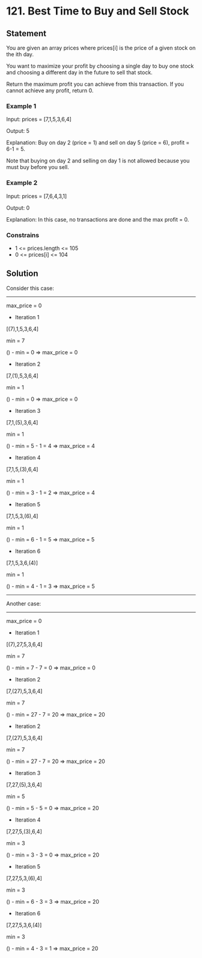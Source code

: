 # 121. Best Time to Buy and Sell Stock

## Statement
You are given an array prices where prices[i] is the price of a given stock on the ith day.

You want to maximize your profit by choosing a single day to buy one stock and choosing a different day in the future to sell that stock.

Return the maximum profit you can achieve from this transaction. If you cannot achieve any profit, return 0.

### Example 1
Input: prices = [7,1,5,3,6,4]

Output: 5

Explanation: Buy on day 2 (price = 1) and sell on day 5 (price = 6), profit = 6-1 = 5.

Note that buying on day 2 and selling on day 1 is not allowed because you must buy before you sell.

### Example 2
Input: prices = [7,6,4,3,1]

Output: 0

Explanation: In this case, no transactions are done and the max profit = 0.

### Constrains
- 1 <= prices.length <= 105
- 0 <= prices[i] <= 104

## Solution

Consider this case:

---

max_price = 0

- Iteration 1

[(7),1,5,3,6,4]

min = 7

() - min = 0 => max_price = 0

- Iteration 2

[7,(1),5,3,6,4]

min = 1

() - min = 0 => max_price = 0

- Iteration 3

[7,1,(5),3,6,4]

min = 1

() - min = 5 - 1 = 4 => max_price = 4

- Iteration 4

[7,1,5,(3),6,4]

min = 1

() - min = 3 - 1 = 2 => max_price = 4

- Iteration 5

[7,1,5,3,(6),4]

min = 1

() - min = 6 - 1 = 5 => max_price = 5

- Iteration 6

[7,1,5,3,6,(4)]

min = 1

() - min = 4 - 1 = 3 => max_price = 5

---

Another case:

---

max_price = 0

- Iteration 1

[(7),27,5,3,6,4]

min = 7

() - min = 7 - 7 = 0 => max_price = 0

- Iteration 2

[7,(27),5,3,6,4]

min = 7

() - min = 27 - 7 = 20 => max_price = 20

- Iteration 2

[7,(27),5,3,6,4]

min = 7

() - min = 27 - 7 = 20 => max_price = 20

- Iteration 3

[7,27,(5),3,6,4]

min = 5

() - min = 5 - 5 = 0 => max_price = 20

- Iteration 4

[7,27,5,(3),6,4]

min = 3

() - min = 3 - 3 = 0 => max_price = 20

- Iteration 5

[7,27,5,3,(6),4]

min = 3

() - min = 6 - 3 = 3 => max_price = 20

- Iteration 6

[7,27,5,3,6,(4)]

min = 3

() - min = 4 - 3 = 1 => max_price = 20
